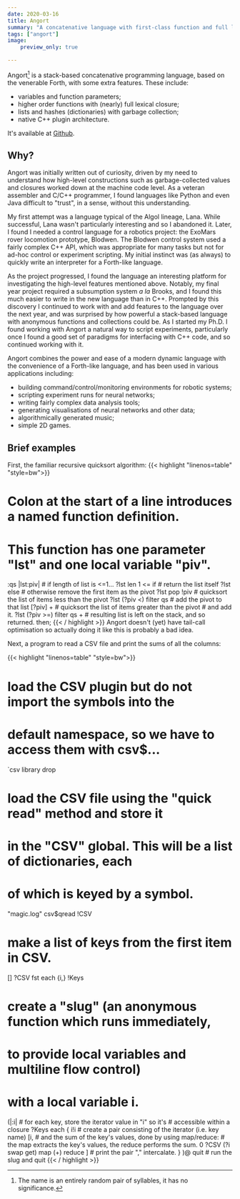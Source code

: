 ```yaml
---
date: 2020-03-16
title: Angort
summary: "A concatenative language with first-class function and full lexical closure."
tags: ["angort"]
image:
    preview_only: true

---
```


Angort[^1] is a stack-based concatenative programming language, based on the
venerable Forth, with some
extra features. These include:

*  variables and function parameters;
*  higher order functions with (nearly) full lexical closure;
*  lists and hashes (dictionaries) with garbage collection;
*  native C++ plugin architecture.

It's available at [Github](https://github.com/jimfinnis/angort).

## Why?

Angort was initially written out of curiosity, driven by
my need to understand how high-level constructions 
such as garbage-collected values and closures worked down at the 
machine code level. As a veteran assembler and C/C++ programmer,
I found languages like Python and even Java difficult to "trust", in
a sense, without this understanding.

My first attempt was a language typical of the Algol lineage, Lana.
While successful, Lana wasn't particularly interesting and so I abandoned
it. Later, I found I needed a control language for a robotics project:
the ExoMars rover locomotion prototype, Blodwen. The Blodwen control
system used a fairly complex C++ API, which was appropriate for 
many tasks but not for ad-hoc control or experiment scripting.
My initial instinct was (as always)
to quickly write an interpreter for a Forth-like language.

As the project progressed, I found the language an interesting platform
for investigating the high-level features mentioned above. Notably, my final year
project required a subsumption system *a la* Brooks, and I found
this much easier to write in the new language than in C++. Prompted by
this discovery I continued to work with and add features to the language
over the next year, and was surprised by how powerful a stack-based
language with anonymous functions and collections could be.
As I started my Ph.D. I found working with Angort
a natural way to script experiments, particularly once I found
a good set of paradigms for interfacing with C++ code,
and so continued working with it.

Angort combines the power and ease of a modern dynamic language with
the convenience of a Forth-like language, and has been used
in various applications including:

*  building command/control/monitoring environments for robotic
systems;
*  scripting experiment runs for neural networks;
*  writing fairly complex data analysis tools;
*  generating visualisations of neural networks and other data;
*  algorithmically generated music;
*  simple 2D games.

## Brief examples

First, the familiar recursive quicksort algorithm:
{{< highlight "linenos=table" "style=bw">}}
# Colon at the start of a line introduces a named function definition.
# This function has one parameter "lst" and one local variable "piv".
:qs |lst:piv| 
    # if length of list is <=1...
    ?lst len 1 <= if
        # return the list itself
        ?lst 
    else 
        # otherwise remove the first item as the pivot
        ?lst pop !piv
        # quicksort the list of items less than the pivot
        ?lst (?piv <) filter qs 
        # add the pivot to that list
        [?piv] + 
        # quicksort the list of items greater than the pivot
        # and add it.
        ?lst (?piv >=) filter qs + 
        # resulting list is left on the stack, and so returned.
    then;
{{< / highlight >}}
Angort doesn't (yet) have tail-call optimisation so actually doing it
like this is probably a bad idea.


Next, a program to read a CSV file and print the sums of all
the columns:

{{< highlight  "linenos=table" "style=bw">}}
# load the CSV plugin but do not import the symbols into the
# default namespace, so we have to access them with csv$...
`csv library drop

# load the CSV file using the "quick read" method and store it
# in the "CSV" global. This will be a list of dictionaries, each
# of which is keyed by a symbol.

"magic.log" csv$qread !CSV

# make a list of keys from the first item in CSV.
[] ?CSV fst each {i,} !Keys

# create a "slug" (an anonymous function which runs immediately,
# to provide local variables and multiline flow control)
# with a local variable i.

(|:i|
    # for each key, store the iterator value in "i" so it's
    # accessible within a closure
    ?Keys each { i!i
        # create a pair consisting of the iterator (i.e. key name)
        [i, 
         # and the sum of the key's values, done by using map/reduce:
         # the map extracts the key's values, the reduce performs the sum.
         0 ?CSV (?i swap get) map (+) reduce
         ]
        # print the pair
        "," intercalate.
    }
)@ quit # run the slug and quit
{{< / highlight >}}



[^1]: The name is an entirely random pair of syllables,
it has no significance.


